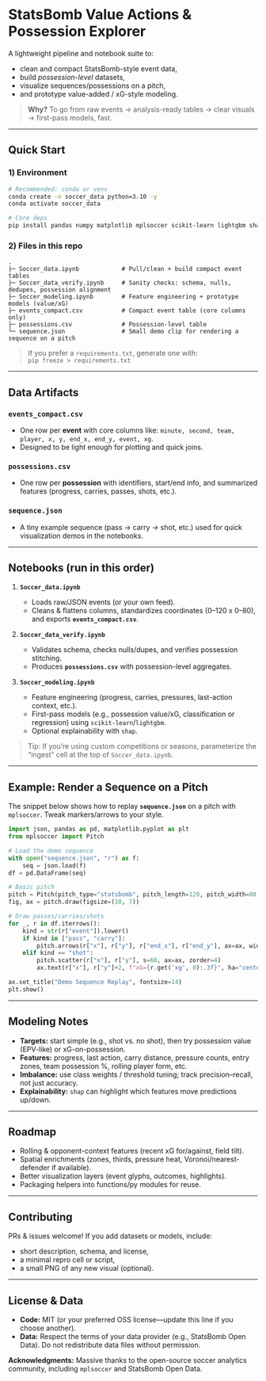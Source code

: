 # StatsBomb Value Actions & Possession Explorer

A lightweight pipeline and notebook suite to:
- clean and compact StatsBomb-style event data,
- build *possession-level* datasets,
- visualize sequences/possessions on a pitch,
- and prototype value-added / xG-style modeling.

> **Why?** To go from raw events → analysis-ready tables → clear visuals → first-pass models, fast.

---

## Quick Start

### 1) Environment
```bash
# Recommended: conda or venv
conda create -n soccer_data python=3.10 -y
conda activate soccer_data

# Core deps
pip install pandas numpy matplotlib mplsoccer scikit-learn lightgbm shap tqdm jupyter
```

### 2) Files in this repo
```
.
├─ Soccer_data.ipynb            # Pull/clean + build compact event tables
├─ Soccer_data_verify.ipynb     # Sanity checks: schema, nulls, dedupes, possession alignment
├─ Soccer_modeling.ipynb        # Feature engineering + prototype models (value/xG)
├─ events_compact.csv           # Compact event table (core columns only)
├─ possessions.csv              # Possession-level table
└─ sequence.json                # Small demo clip for rendering a sequence on a pitch
```

> If you prefer a `requirements.txt`, generate one with:  
> `pip freeze > requirements.txt`

---

## Data Artifacts

### `events_compact.csv`
- One row per **event** with core columns like: `minute, second, team, player, x, y, end_x, end_y, event, xg`.  
- Designed to be light enough for plotting and quick joins.

### `possessions.csv`
- One row per **possession** with identifiers, start/end info, and summarized features (progress, carries, passes, shots, etc.).

### `sequence.json`
- A tiny example sequence (pass → carry → shot, etc.) used for quick visualization demos in the notebooks.

---

## Notebooks (run in this order)

1. **`Soccer_data.ipynb`**
   - Loads raw/JSON events (or your own feed).
   - Cleans & flattens columns, standardizes coordinates (0–120 x 0–80), and exports **`events_compact.csv`**.

2. **`Soccer_data_verify.ipynb`**
   - Validates schema, checks nulls/dupes, and verifies possession stitching.
   - Produces **`possessions.csv`** with possession-level aggregates.

3. **`Soccer_modeling.ipynb`**
   - Feature engineering (progress, carries, pressures, last-action context, etc.).
   - First-pass models (e.g., possession value/xG, classification or regression) using `scikit-learn`/`lightgbm`.
   - Optional explainability with `shap`.

> Tip: If you’re using custom competitions or seasons, parameterize the “ingest” cell at the top of `Soccer_data.ipynb`.

---

## Example: Render a Sequence on a Pitch

The snippet below shows how to replay **`sequence.json`** on a pitch with `mplsoccer`. Tweak markers/arrows to your style.

```python
import json, pandas as pd, matplotlib.pyplot as plt
from mplsoccer import Pitch

# Load the demo sequence
with open("sequence.json", "r") as f:
    seq = json.load(f)
df = pd.DataFrame(seq)

# Basic pitch
pitch = Pitch(pitch_type="statsbomb", pitch_length=120, pitch_width=80, line_zorder=2)
fig, ax = pitch.draw(figsize=(10, 7))

# Draw passes/carries/shots
for _, r in df.iterrows():
    kind = str(r["event"]).lower()
    if kind in ["pass", "carry"]:
        pitch.arrows(r["x"], r["y"], r["end_x"], r["end_y"], ax=ax, width=1, headwidth=6, zorder=3)
    elif kind == "shot":
        pitch.scatter(r["x"], r["y"], s=60, ax=ax, zorder=4)
        ax.text(r["x"], r["y"]+2, f"xG={r.get('xg', 0):.3f}", ha="center")

ax.set_title("Demo Sequence Replay", fontsize=14)
plt.show()
```

---

## Modeling Notes

- **Targets:** start simple (e.g., shot vs. no shot), then try possession value (EPV-like) or xG-on-possession.  
- **Features:** progress, last action, carry distance, pressure counts, entry zones, team possession %, rolling player form, etc.  
- **Imbalance:** use class weights / threshold tuning; track precision–recall, not just accuracy.  
- **Explainability:** `shap` can highlight which features move predictions up/down.

---

## Roadmap

- Rolling & opponent-context features (recent xG for/against, field tilt).
- Spatial enrichments (zones, thirds, pressure heat, Voronoi/nearest-defender if available).
- Better visualization layers (event glyphs, outcomes, highlights).
- Packaging helpers into functions/py modules for reuse.

---

## Contributing

PRs & issues welcome! If you add datasets or models, include:
- short description, schema, and license,
- a minimal repro cell or script,
- a small PNG of any new visual (optional).

---

## License & Data

- **Code:** MIT (or your preferred OSS license—update this line if you choose another).  
- **Data:** Respect the terms of your data provider (e.g., StatsBomb Open Data). Do not redistribute data files without permission.

**Acknowledgments:** Massive thanks to the open-source soccer analytics community, including `mplsoccer` and StatsBomb Open Data.
